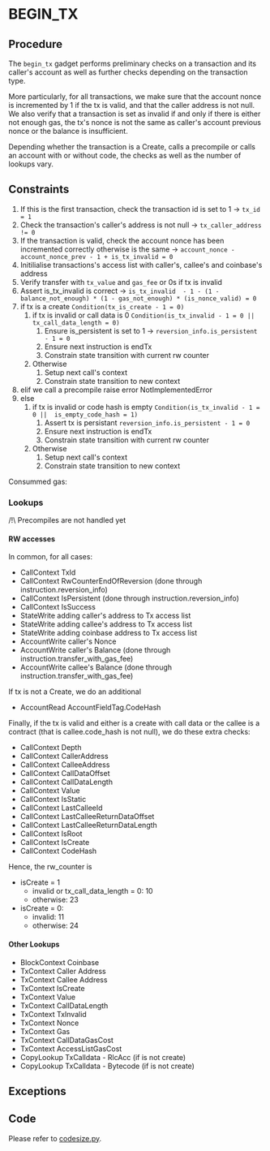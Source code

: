 # BEGIN_TX 

## Procedure

The `begin_tx` gadget performs preliminary checks on a transaction and its caller's account as well as further checks depending on the transaction type. 

More particularly, for all transactions, we make sure that the account nonce is incremented by 1 if the tx is valid, and that the caller address is not null. We also verify that a transaction is set as invalid if and only if there is either not enough gas, the tx's nonce is not the same as caller's account previous nonce or the balance is insufficient.

Depending whether the transaction is a Create, calls a precompile or calls an account with or without code, the checks as well as the number of lookups vary.

## Constraints

1. If this is the first transaction, check the transaction id is set to 1
-> `tx_id = 1`
2. Check the transaction's caller's address is not null
-> `tx_caller_address != 0`
3. If the transaction is valid, check the account nonce has been incremented correctly otherwise is the same
-> `account_nonce - account_nonce_prev - 1 + is_tx_invalid = 0`
4. Initilialise transactions's access list with caller's, callee's and coinbase's address
5. Verify transfer with `tx_value` and `gas_fee` or 0s if tx is invalid
6. Assert is_tx_invalid is correct
-> `is_tx_invalid  - 1 - (1 - balance_not_enough) * (1 - gas_not_enough) * (is_nonce_valid) = 0`
7. if tx is a create `Condition(tx_is_create - 1 = 0)`
    1. if tx is invalid or call data is 0 `Condition(is_tx_invalid - 1 = 0 ||  tx_call_data_length = 0)`
        1. Ensure is_persistent is set to 1
        -> `reversion_info.is_persistent - 1 = 0`
        2. Ensure next instruction is endTx
        3. Constrain state transition with current rw counter
    2. Otherwise
        1. Setup next call's context
        2. Constrain state transition to new context 
7. elif we call a precompile raise error NotImplementedError
7. else
    1. if tx is invalid or code hash is empty `Condition(is_tx_invalid - 1 = 0 ||  is_empty_code_hash = 1)`
        1. Assert tx is persistant `reversion_info.is_persistent - 1 = 0`
        2. Ensure next instruction is endTx
        3. Constrain state transition with current rw counter
    1. Otherwise
        1. Setup next call's context 
        2. Constrain state transition to new context 

Consummed gas: 

### Lookups

/!\ Precompiles are not handled yet

#### RW accesses
In common, for all cases: 
- CallContext TxId
- CallContext RwCounterEndOfReversion (done through instruction.reversion_info)
- CallContext IsPersistent (done through instruction.reversion_info)
- CallContext IsSuccess
- StateWrite adding caller's address to Tx access list
- StateWrite adding callee's address to Tx access list
- StateWrite adding coinbase address to Tx access list
- AccountWrite caller's Nonce
- AccountWrite caller's Balance (done through instruction.transfer_with_gas_fee) 
- AccountWrite callee's Balance (done through instruction.transfer_with_gas_fee)

If tx is not a Create, we do an additional
- AccountRead AccountFieldTag.CodeHash

Finally, if the tx is valid and either is a create with call data or the callee is a contract (that is callee.code_hash is not null), we do these extra checks:
- CallContext Depth
- CallContext CallerAddress
- CallContext CalleeAddress
- CallContext CallDataOffset
- CallContext CallDataLength
- CallContext Value
- CallContext IsStatic
- CallContext LastCalleeId
- CallContext LastCalleeReturnDataOffset
- CallContext LastCalleeReturnDataLength
- CallContext IsRoot
- CallContext IsCreate
- CallContext CodeHash

Hence, the rw_counter is
- isCreate = 1
    - invalid or tx_call_data_length = 0: 10
    - otherwise: 23
- isCreate = 0:
    - invalid: 11
    - otherwise: 24
    
#### Other Lookups
- BlockContext Coinbase
- TxContext Caller Address
- TxContext Callee Address
- TxContext IsCreate
- TxContext Value
- TxContext CallDataLength
- TxContext TxInvalid
- TxContext Nonce
- TxContext Gas
- TxContext CallDataGasCost
- TxContext AccessListGasCost
- CopyLookup TxCalldata - RlcAcc (if is not create)
- CopyLookup TxCalldata - Bytecode (if is not create)

## Exceptions

## Code

Please refer to [codesize.py](src/zkevm_specs/evm_circuit/execution/begin_tx.py).
